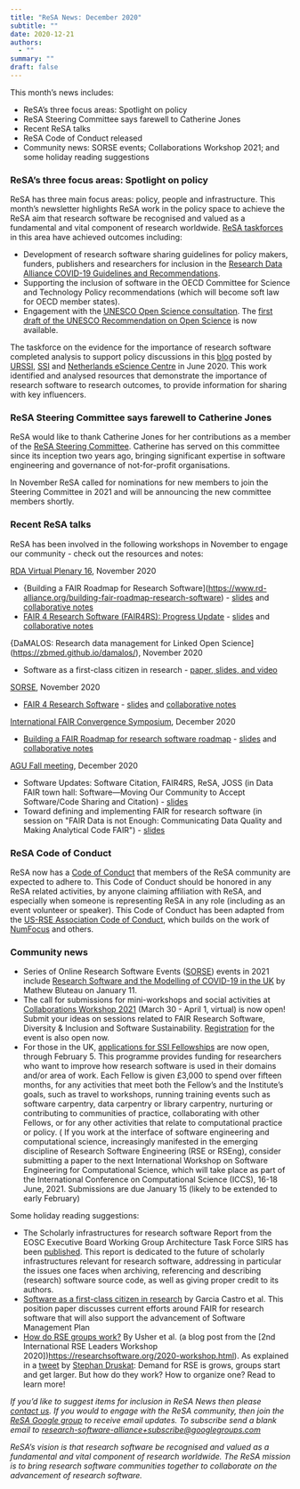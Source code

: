 ```yaml
---
title: "ReSA News: December 2020"
subtitle: ""
date: 2020-12-21
authors:
  - ""
summary: ""
draft: false
---
```


This month’s news includes:

* ReSA’s three focus areas: Spotlight on policy
* ReSA Steering Committee says farewell to Catherine Jones
* Recent ReSA talks
* ReSA Code of Conduct released
* Community news: SORSE events; Collaborations Workshop 2021; and some holiday reading suggestions


### ReSA’s three focus areas: Spotlight on policy

ReSA has three main focus areas: policy, people and infrastructure. This month’s newsletter highlights ReSA work in the policy space to achieve the ReSA aim that research software be recognised and valued as a fundamental and vital component of research worldwide. [ReSA taskforces](/taskforces/) in this area have achieved outcomes including:

* Development of research software sharing guidelines for policy makers, funders, publishers and researchers for inclusion in the [Research Data Alliance COVID-19 Guidelines and Recommendations](https://www.rd-alliance.org/group/rda-covid19-rda-covid19-omics-rda-covid19-epidemiology-rda-covid19-clinical-rda-covid19-1).
* Supporting the inclusion of software in the OECD Committee for Science and Technology Policy recommendations (which will become soft law for OECD member states).
* Engagement with the [UNESCO Open Science consultation](https://en.unesco.org/science-sustainable-future/open-science/consultation). The [first draft of the UNESCO Recommendation on Open Science](https://en.unesco.org/science-sustainable-future/open-science/consultation) is now available.

The taskforce on the evidence for the importance of research software completed analysis to support policy discussions in this [blog](https://doi.org/10.5281/zenodo.3884311) posted by [URSSI](http://urssi.us/blog/2020/06/08/evidence-for-the-importance-of-research-software/), [SSI](https://www.software.ac.uk/blog/2020-06-08-evidence-importance-research-software) and [Netherlands eScience Centre](https://blog.esciencecenter.nl/evidence-for-the-importance-of-research-software-1cb4a49077f3) in June 2020. This work identified and analysed resources that demonstrate the importance of research software to research outcomes, to provide information for sharing with key influencers.

### ReSA Steering Committee says farewell to Catherine Jones

ReSA would like to thank Catherine Jones for her contributions as a member of the [ReSA Steering Committee](/about/governance/). Catherine has served on this committee since its inception two years ago, bringing significant expertise in software engineering and governance of not-for-profit organisations.

In November ReSA called for nominations for new members to join the Steering Committee in 2021 and will be announcing the new committee members shortly.

### Recent ReSA talks

ReSA has been involved in the following workshops in November to engage our community - check out the resources and notes:

[RDA Virtual Plenary 16](https://www.rd-alliance.org/call-sessions-open-virtual-plenary-16), November 2020
* {Building a FAIR Roadmap for Research Software](https://www.rd-alliance.org/building-fair-roadmap-research-software) - [slides](https://tinyurl.com/yxar2vsm ) and [collaborative notes](https://tinyurl.com/y2xvk8bg)
* [FAIR 4 Research Software (FAIR4RS): Progress Update](https://www.rd-alliance.org/plenaries/rda-16th-plenary-meeting-costa-rica-virtual/progress-fair-4-research-software-wg) - [slides](https://docs.google.com/presentation/d/1xnjNWv2basXbvXsnvBM4-ffXBzsbwmG4d9VYnMZNF2g/edit#slide=id.g8885490676_0_74) and [collaborative notes](https://tinyurl.com/FAIR4RS-notes-VP16)

{DaMALOS: Research data management for Linked Open Science](https://zbmed.github.io/damalos/), November 2020
* Software as a first-class citizen in research  - [paper, slides, and video](https://doi.org/10.4126/FRL01-006423290)

[SORSE](https://sorse.github.io/), November 2020
* [FAIR 4 Research Software](https://sorse.github.io/programme/workshops/event-016/) - [slides](https://docs.google.com/presentation/d/1nDZcVAO_kLe-610aYsWoKJiyRB71nRHPnu05GmDSq2I/edit?usp=sharing) and [collaborative notes](https://docs.google.com/document/d/1dB6-GeBcbn1OOkRyTDPVBYtqme70vhqnZhMtvkzwAVo/edit?usp=sharing)

[International FAIR Convergence Symposium](https://conference.codata.org/FAIRconvergence2020/sessions/213/), December 2020
* [Building a FAIR Roadmap for research software roadmap](https://conference.codata.org/FAIRconvergence2020/sessions/213/) - [slides](https://docs.google.com/presentation/d/1orjtblMb0FVuh9JGULTAdSBmszr8aicUZfp2Z_kYRuE/edit?usp=sharing) and [collaborative notes](https://docs.google.com/document/d/1dB6-GeBcbn1OOkRyTDPVBYtqme70vhqnZhMtvkzwAVo/edit?usp=sharing)

[AGU Fall meeting](https://www.rd-alliance.org/call-sessions-open-virtual-plenary-16), December 2020
* Software Updates: Software Citation, FAIR4RS, ReSA, JOSS (in Data FAIR town hall: Software—Moving Our Community to Accept Software/Code Sharing and Citation) - [slides](https://doi.org/10.5281/zenodo.4318088)
* Toward defining and implementing FAIR for research software (in session on "FAIR Data is not Enough: Communicating Data Quality and Making Analytical Code FAIR") - [slides](https://docs.google.com/presentation/d/1adeB_KghsbjpNx293g81_11D-MddLImVC8SRK_LU1Tc/edit#slide=id.g8885490676_0_74)

### ReSA Code of Conduct

ReSA now has a [Code of Conduct](/about/code-of-conduct/) that members of the ReSA community are expected to adhere to. This Code of Conduct should be honored in any ReSA related activities, by anyone claiming affiliation with ReSA, and especially when someone is representing ReSA in any role (including as an event volunteer or speaker). This Code of Conduct has been adapted from the [US-RSE Association Code of Conduct](/about/code-of-conduct/), which builds on the work of [NumFocus](https://numfocus.org/code-of-conduct) and others.

### Community news

* Series of Online Research Software Events ([SORSE](https://sorse.github.io)) events in 2021 include [Research Software and the Modelling of COVID-19 in the UK](https://sorse.github.io/programme/panels/event-032/) by Mathew Bluteau on January 11.
* The call for submissions for mini-workshops and social activities at [Collaborations Workshop 2021](https://www.software.ac.uk/news/call-submissions-collaborations-workshop-2021) (March 30 - April 1, virtual) is now open! Submit your ideas on sessions related to FAIR Research Software, Diversity & Inclusion and Software Sustainability. [Registration](https://www.eventbrite.co.uk/e/collaborations-workshop-2021-cw21-collabw21-tickets-125883600237?aff=round02) for the event is also open now.
* For those in the UK, [applications for SSI Fellowships](https://www.software.ac.uk/news/applications-ssi-fellowship-programme-2021-now-open) are now open, through February 5. This programme provides funding for researchers who want to improve how research software is used in their domains and/or area of work. Each Fellow is given £3,000 to spend over fifteen months, for any activities that meet both the Fellow’s and the Institute’s goals, such as travel to workshops, running training events such as software carpentry, data carpentry or library carpentry, nurturing or contributing to communities of practice, collaborating with other Fellows, or for any other activities that relate to computational practice or policy.
( If you work at the interface of software engineering and computational science, increasingly manifested in the emerging discipline of Research Software Engineering (RSE or RSEng), consider submitting a paper to the next International Workshop on Software Engineering for Computational Science, which will take place as part of the International Conference on Computational Science (ICCS), 16-18 June, 2021. Submissions are due January 15 (likely to be extended to early February)

Some holiday reading suggestions:

* The Scholarly infrastructures for research software Report from the EOSC Executive Board Working Group Architecture Task Force SIRS has been [published](https://doi.org/10.2777/28598). This report is dedicated to the future of scholarly infrastructures relevant for research software, addressing in particular the issues one faces when archiving, referencing and describing (research) software source code, as well as giving proper credit to its authors.
* [Software as a first-class citizen in research](https://repository.publisso.de/resource/frl%3A6423290) by Garcia Castro et al. This position paper discusses current efforts around FAIR for research software that will also support the advancement of Software Management Plan
* [How do RSE groups work?](https://researchsoftware.org/2020/11/19/how-do-RSE-groups-work.html) By Usher et al. (a blog post from the [2nd International RSE Leaders Workshop 2020])https://researchsoftware.org/2020-workshop.html). As explained in a [tweet](https://twitter.com/stdruskat/status/1329381332624023552) by [Stephan Druskat](https://twitter.com/stdruskat): Demand for RSE is grows, groups start and get larger. But how do they work? How to organize one? Read to learn more!

*If you’d like to suggest items for inclusion in ReSA News then please [contact us](/contact). If you would to engage with the ReSA community, then join the [ReSA Google group](https://groups.google.com/forum/#!forum/research-software-alliance) to receive email updates. To subscribe send a blank email to [research-software-alliance+subscribe@googlegroups.com](mailto:research-software-alliance+subscribe@googlegroups.com)*

*ReSA’s vision is that research software be recognised and valued as a fundamental and vital component of research worldwide. The ReSA mission is to bring research software communities together to collaborate on the advancement of research software.*
